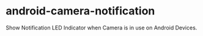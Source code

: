 # android-camera-notification

Show Notification LED Indicator when Camera is in use on Android Devices.